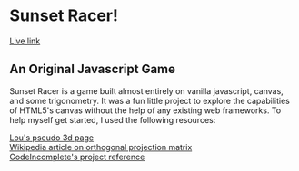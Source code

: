 # Sunset Racer!

[Live link][github-pages]

[github-pages]: http://1kevinxu1.github.io

## An Original Javascript Game
Sunset Racer is a game built almost entirely on vanilla javascript, canvas, and
some trigonometry. It was a fun little project to explore the capabilities of
HTML5's canvas without the help of any existing web frameworks. To help myself
get started, I used the following resources:

[Lou's pseudo 3d page][lou's page]  
[Wikipedia article on orthogonal projection matrix][Wikipedia]  
[CodeIncomplete's project reference][CodeIncomplete]


[lou's page]: http://www.extentofthejam.com/pseudo/
[CodeIncomplete]: http://codeincomplete.com/posts/2012/6/23/javascript_racer_v1_straight/
[Wikipedia]: https://en.wikipedia.org/wiki/Projection_(linear_algebra)
